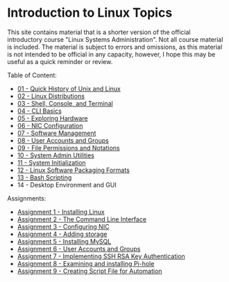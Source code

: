 # Introduction to Linux Topics
This site contains material that is a shorter version of the official introductory course "Linux Systems Administration". Not all course material is included. 
The material is subject to errors and omissions, as this material is not intended to be official in any capacity, however, I hope this may be useful as a quick reminder or review.

Table of Content:
- [01 - Quick History of Unix and Linux](./01%20-%20Quick%20History%20of%20Unix%20and%20Linux.html)
- [02 - Linux Distributions](./02%20-%20Linux%20Distributions.html)
- [03 - Shell, Console, and Terminal](./03%20-%20Shell,%20Console,%20and%20Terminal.html)
- [04 - CLI Basics](./04%20-%20CLI%20Basics.html)
- [05 - Exploring Hardware](./05%20-%20Exploring%20Hardware.html)
- [06 - NIC Configuration](./06%20-%20NIC%20Configuration.html)
- [07 - Software Management](./07%20-%20Software%20Management.html)
- [08 - User Accounts and Groups](./08%20-%20Users%20and%20Groups.html)
- [09 - File Permissions and Notations](./09%20-%20File%20Permissions%20and%20Notations.html)
- [10 - System Admin Utilities](./10%20-%20System%20Admin%20Utilities.html)
- [11 - System Initialization](./11%20-%20System%20Initialization)
- [12 - Linux Software Packaging Formats](./12%20-%20Linux%20Software%20Packaging%20Formats.html)
- [13 - Bash Scripting](./13%20-%20Bash%20Scripting.html)
- 14 - Desktop Environment and GUI

Assignments:
- [Assignment 1 - Installing Linux](Assignments/Assignment%201%20-%20Installing%20Linux.html)
- [Assignment 2 - The Command Line Interface](Assignments/Assignment%202%20-%20The%20Command%20Line%20Interface.html)
- [Assignment 3 - Configuring NIC](Assignments/Assignment%203%20-%20Configuring%20NIC.html)
- [Assignment 4 - Adding storage](Assignments/Assignment%204%20-%20Adding%20storage.html)
- [Assignment 5 - Installing MySQL](Assignments/Assignment%205%20-%20Installing%20MySQL.html)
- [Assignment 6 - User Accounts and Groups](Assignments/Assignment%206%20-%20User%20accounts%20and%20groups.html)
- [Assignment 7 - Implementing SSH RSA Key Authentication](Assignments/Assignment%207%20-%20Implementing%20SSH%20RSA%20Key%20Authentication.html)
- [Assignment 8 - Examining and installing Pi-hole](Assignments/Assignment%208%20-%20Examining%20and%20installing%20Pi-hole)
- [Assignment 9 - Creating Script File for Automation](Assignments/Assignment%209%20-%20Creating%20A%20Script%20File%20For%20Automation.html)
